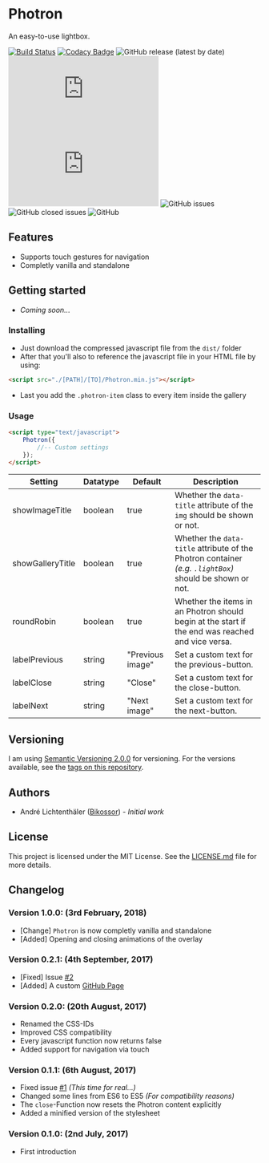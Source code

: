# Photron
An easy-to-use lightbox.

[![Build Status](https://travis-ci.org/Bikossor/photron.svg?branch=develop)](https://travis-ci.org/Bikossor/photron)
[![Codacy Badge](https://api.codacy.com/project/badge/Grade/92dc4d00fa224240826dae2a48ed5cfd)](https://www.codacy.com/manual/Bikossor/ALightBox?utm_source=github.com&amp;utm_medium=referral&amp;utm_content=Bikossor/ALightBox&amp;utm_campaign=Badge_Grade)
![GitHub release (latest by date)](https://img.shields.io/github/v/release/Bikossor/Photron)
![GitHub file size in bytes](https://img.shields.io/github/size/Bikossor/Photron/dist/Photron.min.js?label=JS%20size)
![GitHub file size in bytes](https://img.shields.io/github/size/Bikossor/Photron/dist/Photron.min.css?label=CSS%20size)
![GitHub issues](https://img.shields.io/github/issues/bikossor/photron.svg)
![GitHub closed issues](https://img.shields.io/github/issues-closed/bikossor/photron.svg)
![GitHub](https://img.shields.io/github/license/bikossor/photron.svg)

## Features
- Supports touch gestures for navigation
- Completly vanilla and standalone

## Getting started
- *Coming soon...*

### Installing
- Just download the compressed javascript file from the ``dist/`` folder
- After that you'll also to reference the javascript file in your HTML file by using:<br>
```html
<script src="./[PATH]/[TO]/Photron.min.js"></script>
```
- Last you add the ``.photron-item`` class to every item inside the gallery

### Usage
```html
<script type="text/javascript">
	Photron({
		//-- Custom settings
	});
</script>
```

Setting | Datatype | Default | Description
------- | -------- | ------- | -----------
showImageTitle | boolean | true | Whether the ``data-title`` attribute of the ``img`` should be shown or not.
showGalleryTitle | boolean | true | Whether the ``data-title`` attribute of the Photron container *(e.g. ``.lightBox``)* should be shown or not.
roundRobin | boolean | true | Whether the items in an Photron should begin at the start if the end was reached and vice versa.
labelPrevious | string | "Previous image" | Set a custom text for the previous-button.
labelClose | string | "Close" | Set a custom text for the close-button.
labelNext | string | "Next image" | Set a custom text for the next-button.

## Versioning
I am using [Semantic Versioning 2.0.0](http://semver.org/) for versioning. For the versions available, see the [tags on this repository](https://github.com/Bikossor/Photron/tags).

## Authors
- André Lichtenthäler ([Bikossor](https://bikossor.de)) - *Initial work*

## License
This project is licensed under the MIT License. See the [LICENSE.md](LICENSE.md) file for more details.

## Changelog
### Version 1.0.0: (3rd February, 2018)
- [Change] ``Photron`` is now completly vanilla and standalone
- [Added] Opening and closing animations of the overlay

### Version 0.2.1: (4th September, 2017)
- [Fixed] Issue [#2](https://github.com/Bikossor/Photron/issues/2)
- [Added] A custom [GitHub Page](https://bikossor.github.io/Photron)

### Version 0.2.0: (20th August, 2017)
- Renamed the CSS-IDs
- Improved CSS compatibility
- Every javascript function now returns false
- Added support for navigation via touch

### Version 0.1.1: (6th August, 2017)
- Fixed issue [#1](https://github.com/Bikossor/Photron/issues/1) *(This time for real...)*
- Changed some lines from ES6 to ES5 *(For compatibility reasons)*
- The ``close``-Function now resets the Photron content explicitly
- Added a minified version of the stylesheet

### Version 0.1.0: (2nd July, 2017)
- First introduction